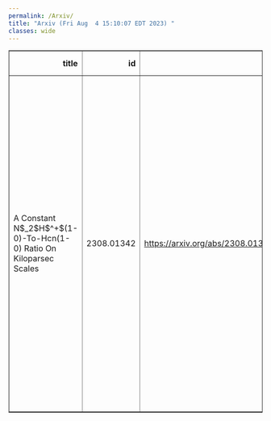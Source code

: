 ```yaml
---
permalink: /Arxiv/
title: "Arxiv (Fri Aug  4 15:10:07 EDT 2023) "
classes: wide
---
```

<table border="1" class="dataframe">
  <thead>
    <tr style="text-align: right;">
      <th>title</th>
      <th>id</th>
      <th>url</th>
      <th>authors</th>
      <th>Local Authors</th>
    </tr>
  </thead>
  <tbody>
    <tr>
      <td>A Constant N$_2$H$^+$(1-0)-To-Hcn(1-0) Ratio On Kiloparsec Scales</td>
      <td>2308.01342</td>
      <td><a href="https://arxiv.org/abs/2308.01342" target="_blank">https://arxiv.org/abs/2308.01342</a></td>
      <td>M. J. Jiménez-Donaire, A. Usero, I. Bešlić, M. Tafalla, A. Chacón-Tanarro, Q. Salomé, C. Eibensteiner, A. García-Rodríguez, A. Hacar, A. T. Barnes, F. Bigiel, M. Chevance, D. Colombo, D. A. Dale, T. A. Davis, S. C. O. Glover, J. Kauffmann, R. S. Klessen, A. K. Leroy, L. Neumann, H. Pan, J. Pety, M. Querejeta, T. Saito, E. Schinnerer, S. Stuber, T. G. Williams</td>
      <td>Adam Leroy</td>
    </tr>
  </tbody>
</table>